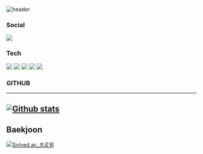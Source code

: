 
![header](https://capsule-render.vercel.app/api?type=soft&color=auto&height=150&section=header&text=HyeBinPark&fontSize=70&animation=twinkling)

  ### Social
  <a href="https://velog.io/@hye_b"><img src="https://img.shields.io/badge/velog-3DDC84?style=flat-square&logo=Velog&logoColor=white"/></a>
  ### Tech
  <img src="https://img.shields.io/badge/Java-26689A?style=flat-square&logo=Java&logoColor=white"/>
  <img src="https://img.shields.io/badge/Spring-6DB33F?style=flat-square&logo=Spring&logoColor=white"/>
  <img src="https://img.shields.io/badge/Spring_Boot-6DB33F?style=flat-square&logo=SpringBoot&logoColor=white"/>
  <img src="https://img.shields.io/badge/JUnit5-25A162?style=flat-square&logo=JUnit5&logoColor=black"/>
  <img src="https://img.shields.io/badge/MySQL-4479A1?style=flat-square&logo=MySQL&logoColor=white"/>

  ### GITHUB
  ---
  [![Github stats](https://github-readme-stats.vercel.app/api?username=HYEBPARK)](https://github.com/HYEBPARK)   
  ---
  ## Baekjoon
  [![Solved.ac_프로필](http://mazassumnida.wtf/api/v2/generate_badge?boj=hyeqls3742)](https://solved.ac/hyeqls3742)
  
  
<!--
**HYEBPARK/HYEBPARK** is a ✨ _special_ ✨ repository because its `README.md` (this file) appears on your GitHub profile.

Here are some ideas to get you started:

- 🔭 I’m currently working on ...
- 🌱 I’m currently learning ...
- 👯 I’m looking to collaborate on ...
- 🤔 I’m looking for help with ...
- 💬 Ask me about ...
- 📫 How to reach me: ...
- 😄 Pronouns: ...
- ⚡ Fun fact: ...
-->

